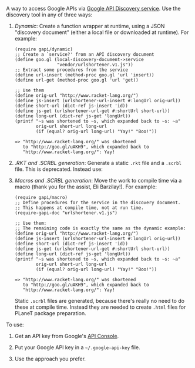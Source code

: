 A way to access Google APIs via
[Google API Discovery service](https://developers.google.com/discovery/). Use
the discovery tool in any of three ways:

1. _Dynamic_: Create a function wrapper at runtime, using a JSON
   "discovery document" (either a local file or downloaded at
   runtime). For example:
   
   ```
   (require gapi/dynamic)
   ;; Create a `service?' from an API discovery document
   (define goo.gl (local-discovery-document->service
                   "vendor/urlshortener.v1.js"))
   ;; Extract some procedures from the service
   (define url-insert (method-proc goo.gl 'url 'insert))
   (define url-get (method-proc goo.gl 'url 'get))
   
   ;; Use them
   (define orig-url "http://www.racket-lang.org/")
   (define js-insert (urlshortener-url-insert #:longUrl orig-url))
   (define short-url (dict-ref js-insert 'id))
   (define js-get (urlshortener-url-get #:shortUrl short-url))
   (define long-url (dict-ref js-get 'longUrl))
   (printf "~s was shortened to ~s, which expanded back to ~s: ~a"
           orig-url short-url long-url
           (if (equal? orig-url long-url) "Yay!" "Boo!"))
   
   => "http://www.racket-lang.org/" was shortened
      to "http://goo.gl/uAKH9", which expanded back to
      "http://www.racket-lang.org/": Yay!
   ```

2. _.RKT and .SCRBL generation_: Generate a static `.rkt` file and a
   `.scrbl` file. This is deprecated. Instead use:

3. _Macros and .SCRBL generation_: Move the work to compile time via a
   macro (thank you for the assist, Eli Barzilay!). For example:
   
   ```
   (require gapi/macro)
   ;; Define procedures for the service in the discovery document.
   ;; This happens at compile time, not at run time.
   (require-gapi-doc "urlshortener.v1.js")
   
   ;; Use them:
   ;; The remaining code is exactly the same as the dynamic example:
   (define orig-url "http://www.racket-lang.org/")
   (define js-insert (urlshortener-url-insert #:longUrl orig-url))
   (define short-url (dict-ref js-insert 'id))
   (define js-get (urlshortener-url-get #:shortUrl short-url))
   (define long-url (dict-ref js-get 'longUrl))
   (printf "~s was shortened to ~s, which expanded back to ~s: ~a"
           orig-url short-url long-url
           (if (equal? orig-url long-url) "Yay!" "Boo!"))
   
   => "http://www.racket-lang.org/" was shortened
      to "http://goo.gl/uAKH9", which expanded back to
      "http://www.racket-lang.org/": Yay!
   ```
   
   Static `.scrbl` files are generated, because there's really no need
   to do these at compile time. Instead they are needed to create
   `.html` files for PLaneT package preparation.


To use:

1. Get an API key from Google's
[API Console](https://code.google.com/apis/console/).

2. Put your Google API key in a `~/.google-api-key` file.

3. Use the approach you prefer.
